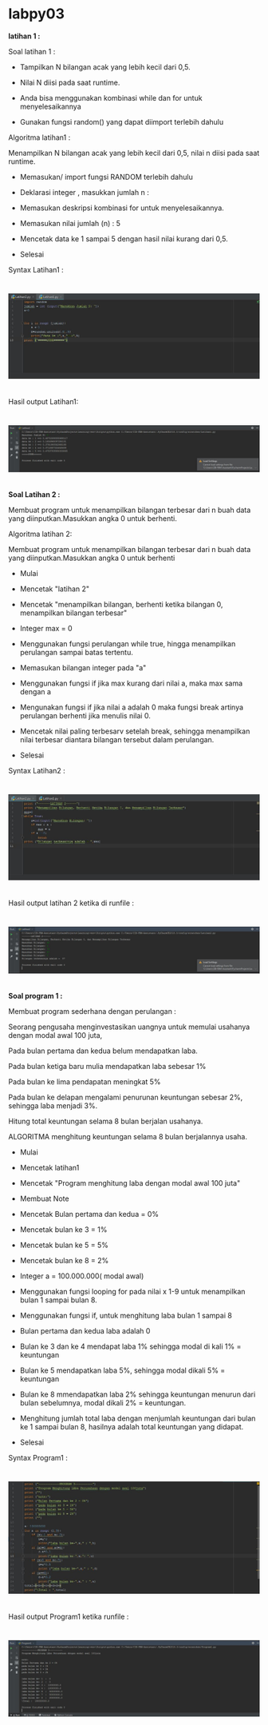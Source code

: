 # labpy03

**latihan 1 :**

Soal latihan 1 :

* Tampilkan N bilangan acak yang lebih kecil dari 0,5.

* Nilai N diisi pada saat runtime.

* Anda bisa menggunakan kombinasi while dan for untuk menyelesaikannya

* Gunakan fungsi random() yang dapat diimport terlebih dahulu

Algoritma latihan1 :

Menampilkan N bilangan acak yang lebih kecil dari 0,5, nilai n diisi 
pada saat runtime.

* Memasukan/ import fungsi RANDOM terlebih dahulu

* Deklarasi integer , masukkan jumlah n :

* Memasukan deskripsi kombinasi for untuk menyelesaikannya.

* Memasukan nilai jumlah (n) : 5

* Mencetak data ke 1 sampai 5 dengan hasil nilai kurang dari 0,5.

* Selesai

Syntax Latihan1 :

# ![GitHub Logo](1a.JPG) <h2>

Hasil output Latihan1:

# ![GitHub Logo](2a.JPG) <h2>

**Soal Latihan 2 :**

Membuat program untuk menampilkan bilangan terbesar dari n buah data 
yang diinputkan.Masukkan angka 0 untuk berhenti.

Algoritma latihan 2:

Membuat program untuk menampilkan bilangan terbesar dari n buah data 
yang diinputkan.Masukkan angka 0 untuk berhenti

* Mulai

* Mencetak "latihan 2"

* Mencetak "menampilkan bilangan, berhenti ketika bilangan 0, 
menampilkan bilangan terbesar"

* Integer max = 0

* Menggunakan fungsi perulangan while true, hingga menampilkan 
perulangan sampai batas tertentu.

* Memasukan bilangan integer pada "a"

* Menggunakan fungsi if jika max kurang dari nilai a, maka max sama 
dengan a

* Mengunakan fungsi if jika nilai a adalah 0 maka fungsi break artinya 
perulangan berhenti jika menulis nilai 0.

* Mencetak nilai paling terbesarv setelah break, sehingga menampilkan 
nilai terbesar diantara bilangan tersebut dalam perulangan.

* Selesai

Syntax Latihan2 :

# ![GitHub Logo](3a.JPG) <h2>

Hasil output latihan 2 ketika di runfile :

# ![Github Logo](4a.JPG) <h2>

**Soal program 1 :**

Membuat program sederhana dengan perulangan :

Seorang pengusaha menginvestasikan uangnya untuk memulai usahanya dengan 
modal awal 100 juta,

Pada bulan pertama dan kedua belum mendapatkan laba.

Pada bulan ketiga baru mulia mendapatkan laba sebesar 1%

Pada bulan ke lima pendapatan meningkat 5%

Pada bulan ke delapan mengalami penurunan keuntungan sebesar 2%, 
sehingga laba menjadi 3%.

Hitung total keuntungan selama 8 bulan berjalan usahanya.

ALGORITMA menghitung keuntungan selama 8 bulan berjalannya usaha.

* Mulai

* Mencetak latihan1

* Mencetak "Program menghitung laba dengan modal awal 100 juta"

* Membuat Note

* Mencetak Bulan pertama dan kedua = 0%

* Mencetak bulan ke 3 = 1%

* Mencetak bulan ke 5 = 5%

* Mencetak bulan ke 8 = 2%

* Integer a = 100.000.000( modal awal)

* Menggunakan fungsi looping for pada nilai x 1-9 untuk menampilkan 
bulan 1 sampai bulan 8.

* Menggunakan fungsi if, untuk menghitung laba bulan 1 sampai 8

* Bulan pertama dan kedua laba adalah 0

* Bulan ke 3 dan ke 4 mendapat laba 1% sehingga modal di kali 1% = 
keuntungan

* Bulan ke 5 mendapatkan laba 5%, sehingga modal dikali 5% = 
keuntungan

* Bulan ke 8 mmendapatkan laba 2% sehingga keuntungan menurun dari 
bulan sebelumnya, modal dikali 2% = keuntungan.

* Menghitung jumlah total laba dengan menjumlah keuntungan dari bulan 
ke 1 sampai bulan 8, hasilnya adalah total keuntungan yang didapat.

* Selesai

Syntax Program1 :

# ![GitHub Logo](5.JPG) <h2>

Hasil output Program1 ketika runfile :

# ![GitHub Logo](6.JPG) <h2>
